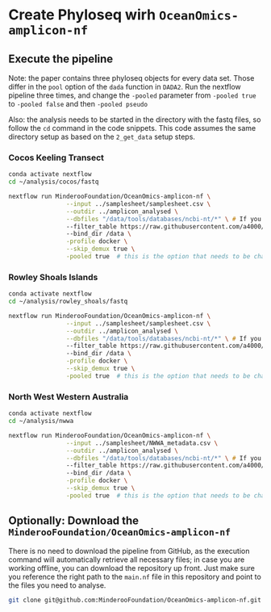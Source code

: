 # Create Phyloseq wirh `OceanOmics-amplicon-nf`


## Execute the pipeline

Note: the paper contains three phyloseq objects for every data set. Those differ in the `pool` option of the `dada` function in `DADA2`. Run the nextflow pipeline three times, and change the `-pooled` parameter from `-pooled true` to `-pooled false` and then `-pooled pseudo`

Also: the analysis needs to be started in the directory with the fastq files, so follow the `cd` command in the code snippets. This code assumes the same directory setup as based on the `2_get_data` setup steps.

### Cocos Keeling Transect   

```zsh
conda activate nextflow
cd ~/analysis/cocos/fastq

nextflow run MinderooFoundation/OceanOmics-amplicon-nf \
                --input ../samplesheet/samplesheet.csv \
                --outdir ../amplicon_analysed \
                --dbfiles "/data/tools/databases/ncbi-nt/*" \ # If you want to blast against NCBI nt database, you need to first download it to your machine
                --filter_table https://raw.githubusercontent.com/a4000/test_data/main/other_files/filter.csv
                --bind_dir /data \
                -profile docker \
                --skip_demux true \
                -pooled true  # this is the option that needs to be changed to false and pseudo and re-run
```

### Rowley Shoals Islands  

```zsh
conda activate nextflow
cd ~/analysis/rowley_shoals/fastq

nextflow run MinderooFoundation/OceanOmics-amplicon-nf \
                --input ../samplesheet/samplesheet.csv \
                --outdir ../amplicon_analysed \
                --dbfiles "/data/tools/databases/ncbi-nt/*" \ # If you want to blast against NCBI nt database, you need to first download it to your machine
                --filter_table https://raw.githubusercontent.com/a4000/test_data/main/other_files/filter.csv
                --bind_dir /data \
                -profile docker \
                --skip_demux true \
                -pooled true  # this is the option that needs to be changed to false and pseudo and re-run
```

### North West Western Australia  

```zsh
conda activate nextflow
cd ~/analysis/nwwa

nextflow run MinderooFoundation/OceanOmics-amplicon-nf \
                --input ../samplesheet/NWWA_metadata.csv \
                --outdir ../amplicon_analysed \
                --dbfiles "/data/tools/databases/ncbi-nt/*" \ # If you want to blast against NCBI nt database, you need to first download it to your machine
                --filter_table https://raw.githubusercontent.com/a4000/test_data/main/other_files/filter.csv
                --bind_dir /data \
                -profile docker \
                --skip_demux true \
                -pooled true  # this is the option that needs to be changed to false and pseudo and re-run
```

## Optionally: Download the `MinderooFoundation/OceanOmics-amplicon-nf`

There is no need to download the pipeline from GitHub, as the execution command will automatically retrieve all necessary files; in case you are 
working offline, you can download the repository up front. Just make sure you reference the right path to the `main.nf` file in this repository and point to the files you need to analyse.

```zsh
git clone git@github.com:MinderooFoundation/OceanOmics-amplicon-nf.git
```

